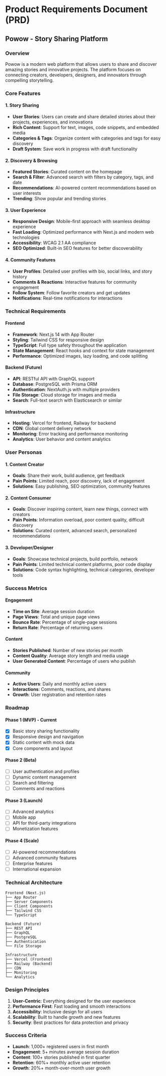 # Product Requirements Document (PRD)
## Powow - Story Sharing Platform

### Overview
Powow is a modern web platform that allows users to share and discover amazing stories and innovative projects. The platform focuses on connecting creators, developers, designers, and innovators through compelling storytelling.

### Core Features

#### 1. Story Sharing
- **User Stories**: Users can create and share detailed stories about their projects, experiences, and innovations
- **Rich Content**: Support for text, images, code snippets, and embedded media
- **Categories & Tags**: Organize content with categories and tags for easy discovery
- **Draft System**: Save work in progress with draft functionality

#### 2. Discovery & Browsing
- **Featured Stories**: Curated content on the homepage
- **Search & Filter**: Advanced search with filters by category, tags, and date
- **Recommendations**: AI-powered content recommendations based on user interests
- **Trending**: Show popular and trending stories

#### 3. User Experience
- **Responsive Design**: Mobile-first approach with seamless desktop experience
- **Fast Loading**: Optimized performance with Next.js and modern web technologies
- **Accessibility**: WCAG 2.1 AA compliance
- **SEO Optimized**: Built-in SEO features for better discoverability

#### 4. Community Features
- **User Profiles**: Detailed user profiles with bio, social links, and story history
- **Comments & Reactions**: Interactive features for community engagement
- **Follow System**: Follow favorite creators and get updates
- **Notifications**: Real-time notifications for interactions

### Technical Requirements

#### Frontend
- **Framework**: Next.js 14 with App Router
- **Styling**: Tailwind CSS for responsive design
- **TypeScript**: Full type safety throughout the application
- **State Management**: React hooks and context for state management
- **Performance**: Optimized images, lazy loading, and code splitting

#### Backend (Future)
- **API**: RESTful API with GraphQL support
- **Database**: PostgreSQL with Prisma ORM
- **Authentication**: NextAuth.js with multiple providers
- **File Storage**: Cloud storage for images and media
- **Search**: Full-text search with Elasticsearch or similar

#### Infrastructure
- **Hosting**: Vercel for frontend, Railway for backend
- **CDN**: Global content delivery network
- **Monitoring**: Error tracking and performance monitoring
- **Analytics**: User behavior and content analytics

### User Personas

#### 1. Content Creator
- **Goals**: Share their work, build audience, get feedback
- **Pain Points**: Limited reach, poor discovery, lack of engagement
- **Solutions**: Easy publishing, SEO optimization, community features

#### 2. Content Consumer
- **Goals**: Discover inspiring content, learn new things, connect with creators
- **Pain Points**: Information overload, poor content quality, difficult discovery
- **Solutions**: Curated content, advanced search, personalized recommendations

#### 3. Developer/Designer
- **Goals**: Showcase technical projects, build portfolio, network
- **Pain Points**: Limited technical content platforms, poor code display
- **Solutions**: Code syntax highlighting, technical categories, developer tools

### Success Metrics

#### Engagement
- **Time on Site**: Average session duration
- **Page Views**: Total and unique page views
- **Bounce Rate**: Percentage of single-page sessions
- **Return Rate**: Percentage of returning users

#### Content
- **Stories Published**: Number of new stories per month
- **Content Quality**: Average story length and media usage
- **User Generated Content**: Percentage of users who publish

#### Community
- **Active Users**: Daily and monthly active users
- **Interactions**: Comments, reactions, and shares
- **Growth**: User registration and retention rates

### Roadmap

#### Phase 1 (MVP) - Current
- [x] Basic story sharing functionality
- [x] Responsive design and navigation
- [x] Static content with mock data
- [x] Core components and layout

#### Phase 2 (Beta)
- [ ] User authentication and profiles
- [ ] Dynamic content management
- [ ] Search and filtering
- [ ] Comments and reactions

#### Phase 3 (Launch)
- [ ] Advanced analytics
- [ ] Mobile app
- [ ] API for third-party integrations
- [ ] Monetization features

#### Phase 4 (Scale)
- [ ] AI-powered recommendations
- [ ] Advanced community features
- [ ] Enterprise features
- [ ] International expansion

### Technical Architecture

```
Frontend (Next.js)
├── App Router
├── Server Components
├── Client Components
├── Tailwind CSS
└── TypeScript

Backend (Future)
├── REST API
├── GraphQL
├── PostgreSQL
├── Authentication
└── File Storage

Infrastructure
├── Vercel (Frontend)
├── Railway (Backend)
├── CDN
├── Monitoring
└── Analytics
```

### Design Principles

1. **User-Centric**: Everything designed for the user experience
2. **Performance First**: Fast loading and smooth interactions
3. **Accessibility**: Inclusive design for all users
4. **Scalability**: Built to handle growth and new features
5. **Security**: Best practices for data protection and privacy

### Success Criteria

- **Launch**: 1,000+ registered users in first month
- **Engagement**: 5+ minutes average session duration
- **Content**: 100+ stories published in first quarter
- **Retention**: 60%+ monthly active user retention
- **Growth**: 20%+ month-over-month user growth 
